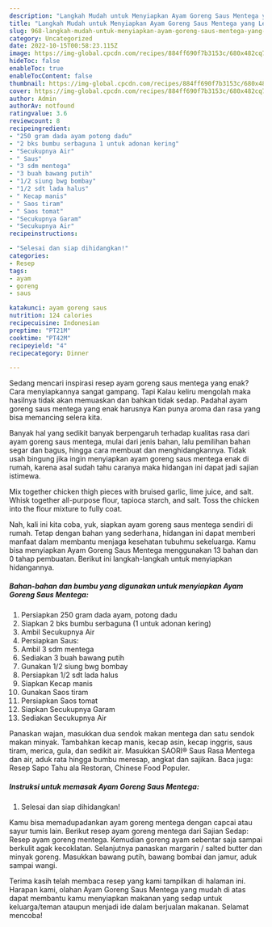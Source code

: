 ```yaml
---
description: "Langkah Mudah untuk Menyiapkan Ayam Goreng Saus Mentega yang Lezat Sekali, Buat Buka Puasa Enak Banget"
title: "Langkah Mudah untuk Menyiapkan Ayam Goreng Saus Mentega yang Lezat Sekali, Buat Buka Puasa Enak Banget"
slug: 968-langkah-mudah-untuk-menyiapkan-ayam-goreng-saus-mentega-yang-lezat-sekali-buat-buka-puasa-enak-banget
category: Uncategorized
date: 2022-10-15T00:58:23.115Z
image: https://img-global.cpcdn.com/recipes/884ff690f7b3153c/680x482cq70/ayam-goreng-saus-mentega-foto-resep-utama.jpg
hideToc: false
enableToc: true
enableTocContent: false
thumbnail: https://img-global.cpcdn.com/recipes/884ff690f7b3153c/680x482cq70/ayam-goreng-saus-mentega-foto-resep-utama.jpg
cover: https://img-global.cpcdn.com/recipes/884ff690f7b3153c/680x482cq70/ayam-goreng-saus-mentega-foto-resep-utama.jpg
author: Admin
authorAv: notfound
ratingvalue: 3.6
reviewcount: 8
recipeingredient:
- "250 gram dada ayam potong dadu"
- "2 bks bumbu serbaguna 1 untuk adonan kering"
- "Secukupnya Air"
- " Saus"
- "3 sdm mentega"
- "3 buah bawang putih"
- "1/2 siung bwg bombay"
- "1/2 sdt lada halus"
- " Kecap manis"
- " Saos tiram"
- " Saos tomat"
- "Secukupnya Garam"
- "Secukupnya Air"
recipeinstructions:

- "Selesai dan siap dihidangkan!"
categories:
- Resep
tags:
- ayam
- goreng
- saus

katakunci: ayam goreng saus 
nutrition: 124 calories
recipecuisine: Indonesian
preptime: "PT21M"
cooktime: "PT42M"
recipeyield: "4"
recipecategory: Dinner

---
```



Sedang mencari inspirasi resep ayam goreng saus mentega yang enak? Cara menyiapkannya sangat gampang. Tapi Kalau keliru mengolah maka hasilnya tidak akan memuaskan dan bahkan tidak sedap. Padahal ayam goreng saus mentega yang enak harusnya Kan punya aroma dan rasa yang bisa memancing selera kita.


Banyak hal yang sedikit banyak berpengaruh terhadap kualitas rasa dari ayam goreng saus mentega, mulai dari jenis bahan, lalu pemilihan bahan segar dan bagus, hingga cara membuat dan menghidangkannya. Tidak usah bingung jika ingin menyiapkan ayam goreng saus mentega enak di rumah, karena asal sudah tahu caranya maka hidangan ini dapat jadi sajian istimewa.

Mix together chicken thigh pieces with bruised garlic, lime juice, and salt. Whisk together all-purpose flour, tapioca starch, and salt. Toss the chicken into the flour mixture to fully coat.


Nah, kali ini kita coba, yuk, siapkan ayam goreng saus mentega sendiri di rumah. Tetap dengan bahan yang sederhana, hidangan ini dapat memberi manfaat dalam membantu menjaga kesehatan tubuhmu sekeluarga. Kamu bisa menyiapkan Ayam Goreng Saus Mentega menggunakan 13 bahan dan 0 tahap pembuatan. Berikut ini langkah-langkah untuk menyiapkan hidangannya.

<!--inarticleads1-->

##### Bahan-bahan dan bumbu yang digunakan untuk menyiapkan Ayam Goreng Saus Mentega:

1. Persiapkan 250 gram dada ayam, potong dadu
1. Siapkan 2 bks bumbu serbaguna (1 untuk adonan kering)
1. Ambil Secukupnya Air
1. Persiapkan  Saus:
1. Ambil 3 sdm mentega
1. Sediakan 3 buah bawang putih
1. Gunakan 1/2 siung bwg bombay
1. Persiapkan 1/2 sdt lada halus
1. Siapkan  Kecap manis
1. Gunakan  Saos tiram
1. Persiapkan  Saos tomat
1. Siapkan Secukupnya Garam
1. Sediakan Secukupnya Air


Panaskan wajan, masukkan dua sendok makan mentega dan satu sendok makan minyak. Tambahkan kecap manis, kecap asin, kecap inggris, saus tiram, merica, gula, dan sedikit air. Masukkan SAORI® Saus Rasa Mentega dan air, aduk rata hingga bumbu meresap, angkat dan sajikan. Baca juga: Resep Sapo Tahu ala Restoran, Chinese Food Populer. 

<!--inarticleads2-->

##### Instruksi untuk memasak Ayam Goreng Saus Mentega:


1. Selesai dan siap dihidangkan!

Kamu bisa memadupadankan ayam goreng mentega dengan capcai atau sayur tumis lain. Berikut resep ayam goreng mentega dari Sajian Sedap: Resep ayam goreng mentega. Kemudian goreng ayam sebentar saja sampai berkulit agak kecoklatan. Selanjutnya panaskan margarin / salted butter dan minyak goreng. Masukkan bawang putih, bawang bombai dan jamur, aduk sampai wangi. 

Terima kasih telah membaca resep yang kami tampilkan di halaman ini. Harapan kami, olahan Ayam Goreng Saus Mentega yang mudah di atas dapat membantu kamu menyiapkan makanan yang sedap untuk keluarga/teman ataupun menjadi ide dalam berjualan makanan. Selamat mencoba!
